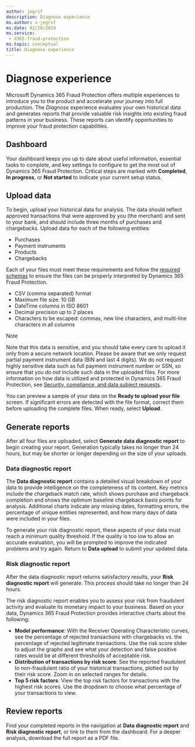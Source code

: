 ```yaml
---
author: jegrif
description: Diagnose experience
ms.author: v-jegrif
ms.date: 02/28/2019
ms.service:
 - d365-fraud-protection
ms.topic: conceptual
title: Diagnose experience
---
```



# Diagnose experience

Microsoft Dynamics 365 Fraud Protection offers multiple experiences to introduce you to the product and accelerate your journey into full production. The *Diagnose* experience evaluates your own historical data and generates reports that provide valuable risk insights into existing fraud patterns in your business. These reports can identify opportunities to improve your fraud protection capabilities.

## Dashboard

Your dashboard keeps you up to date about useful information, essential tasks to complete, and key settings to configure to get the most out of Dynamics 365 Fraud Protection. Critical steps are marked with **Completed**, **In progress**, or **Not started** to indicate your current setup status. 

## Upload data

To begin, upload your historical data for analysis. The data should reflect approved transactions that were approved by you (the merchant) and sent to your bank, and should include three months of purchases and chargebacks. Upload data for each of the following entities:  

- Purchases 
- Payment instruments 
- Products 
- Chargebacks 

Each of your files must meet these requirements and follow the [required schemas](schema.md) to ensure the files can be properly interpreted by Dynamics 365 Fraud Protection. 

- CSV (comma separated) format 
- Maximum file size: 10 GB 
- DateTime columns in ISO 8601 
- Decimal precision up to 2 places 
- Characters to be escaped: commas, new line characters, and multi-line characters in all columns 

> [!NOTE]
> Note that this data is sensitive, and you should take every care to upload it only from a secure network location. Please be aware that we only request partial payment instrument data (BIN and last 4 digits). We do not request highly sensitive data such as full payment instrument number or SSN, so ensure that you *do not* include such data in the uploaded files.  For more information on how data is utilized and protected in Dynamics 365 Fraud Protection, see [Security, compliance, and data subject requests](security-compliance.md).

You can preview a sample of your data on the **Ready to upload your file** screen. If significant errors are detected with the file format, correct them before uploading the complete files. When ready, select **Upload**.

## Generate reports

After all four files are uploaded, select **Generate data diagnostic report** to begin creating your report. Generation typically takes no longer than 24 hours, but may be shorter or longer depending on the size of your uploads.

### Data diagnostic report

The **Data diagnostic report** contains a detailed visual breakdown of your data to provide intelligence on the completeness of its content. Key metrics include the chargeback match rate, which shows purchase and chargeback completion and shows the optimum baseline chargeback basis points for analysis. Additional charts indicate any missing dates, formatting errors, the percentage of unique entities represented, and how many days of data were included in your files.

To generate your risk diagnostic report, these aspects of your data must reach a minimum quality threshold. If the quality is too low to allow an accurate evaluation, you will be prompted to improve the indicated problems and try again. Return to **Data upload** to submit your updated data.

### Risk diagnostic report
After the data diagnostic report returns satisfactory results, your **Risk diagnostic report** will generate. This process should take no longer than 24 hours.

The risk diagnostic report enables you to assess your risk from fraudulent activity and evaluate its monetary impact to your business. Based on your data, Dynamics 365 Fraud Protection provides interactive charts about the following:

- **Model performance**: With the Receiver Operating Characteristic curves, see the percentage of rejected transactions with chargebacks vs. the percentage of rejected legitimate transactions. Use the risk score slider to adjust the graphs and see what your detection and false positive rates would be at different thresholds of acceptable risk.
- **Distribution of transactions by risk score**: See the reported fraudulent to non-fraudulent ratio of your historical transactions, plotted out by their risk score. Zoom in on selected ranges for details.
- **Top 5 risk factors**: View the top risk factors for transactions with the highest risk scores. Use the dropdown to choose what percentage of your transactions to view.

## Review reports 
Find your completed reports in the navigation at **Data diagnostic report** and **Risk diagnostic report**, or link to them from the dashboard. For a deeper analysis, download the full report as a PDF file.
